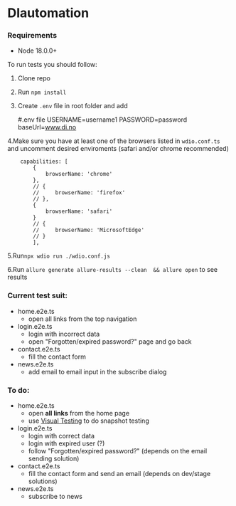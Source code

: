 # DIautomation

### Requirements
* Node 18.0.0+ 

To run tests you should follow:
1. Clone repo
2. Run `npm install`
3. Create `.env` file in root folder and add


      #.env file
    	USERNAME=username1
      PASSWORD=password
      baseUrl=www.di.no
		
4.Make sure you have at least one of the browsers listed in `wdio.conf.ts` and uncomment desired enviroments (safari and/or chrome recommended) 

```
    capabilities: [
        {
            browserName: 'chrome'
        }, 
        // {
        //     browserName: 'firefox'
        // }, 
        {
            browserName: 'safari'
        }
        // {
        //     browserName: 'MicrosoftEdge'
        // }
        ],
```
5.Run` npx wdio run ./wdio.conf.js `

6.Run `allure generate allure-results --clean  && allure open` to see results

### Current test suit:
- home.e2e.ts
  - open all links from the top navigation
- login.e2e.ts
  - login with incorrect data
  - open "Forgotten/expired password?" page and go back
- contact.e2e.ts
  - fill the contact form
- news.e2e.ts
  - add email to email input in the subscribe dialog

### To do:
- home.e2e.ts
  - open **all links** from the home page
  - use [Visual Testing](https://webdriver.io/docs/visual-testing#what-can-it-do) to do snapshot testing
- login.e2e.ts
  - login with correct data
  - login with expired user (?)
  - follow "Forgotten/expired password?" (depends on the email sending solution)
- contact.e2e.ts
  - fill the contact form and send an email (depends on dev/stage solutions)
- news.e2e.ts
  - subscribe to news
